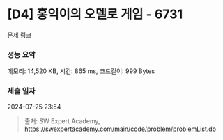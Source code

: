 # [D4] 홍익이의 오델로 게임 - 6731 

[문제 링크](https://swexpertacademy.com/main/code/problem/problemDetail.do?contestProbId=AWefzFeq5P8DFAUh) 

### 성능 요약

메모리: 14,520 KB, 시간: 865 ms, 코드길이: 999 Bytes

### 제출 일자

2024-07-25 23:54



> 출처: SW Expert Academy, https://swexpertacademy.com/main/code/problem/problemList.do